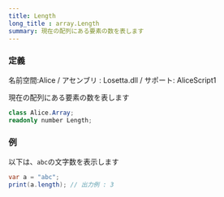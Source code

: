 ```yaml
---
title: Length
long_title : array.Length
summary: 現在の配列にある要素の数を表します
---
```

### 定義
名前空間:Alice / アセンブリ : Losetta.dll / サポート: AliceScript1

現在の配列にある要素の数を表します

```cs title="AliceScript"
class Alice.Array;
readonly number Length;
```

### 例
以下は、`abc`の文字数を表示します

```cs title="AliceScript"
var a = "abc";
print(a.length); // 出力例 : 3
```
